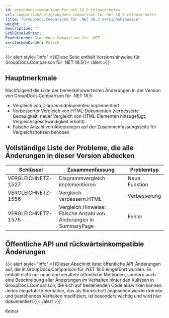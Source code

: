 ```yaml
---
id: groupdocs-comparison-for-net-18-5-release-notes
url: comparison/net/groupdocs-comparison-for-net-18-5-release-notes
title: "GroupDocs.Comparison für .NET 18.5 Versionshinweise"
weight: 8
description: ""
Schlüsselwörter:
Produktname: GroupDocs.Comparison für .NET
versteckenKinder: Falsch
---
```

{{< alert style="info" >}}Diese Seite enthält Versionshinweise für GroupDocs.Comparison für .NET 18.5{{< /alert >}}

## Hauptmerkmale

Nachfolgend die Liste der bemerkenswertesten Änderungen in der Version von GroupDocs.Comparison für .NET 18.5:

* Vergleich von Diagrammdokumenten implementiert
* Verbesserter Vergleich von HTML-Dokumenten (verbesserte Genauigkeit, neuer Vergleich von HTML-Elementen hinzugefügt, Vergleichsgeschwindigkeit erhöht)
* Falsche Anzahl von Änderungen auf der Zusammenfassungsseite für Vergleichsnotizen behoben

## Vollständige Liste der Probleme, die alle Änderungen in dieser Version abdecken

| Schlüssel | Zusammenfassung | Problemtyp |
| --- | --- | --- |
| VERGLEICHNETZ-1527 | Diagrammvergleich implementieren | Neue Funktion |
| VERGLEICHNETZ-1556 | Vergleich verbessern.HTML | Verbesserung |
| VERGLEICHNETZ-1575 | Vergleich.Hinweise: Falsche Anzahl von Änderungen in SummaryPage | Fehler |

## Öffentliche API und rückwärtsinkompatible Änderungen

{{< alert style="info" >}}Dieser Abschnitt listet öffentliche API-Änderungen auf, die in GroupDocs.Comparison für .NET 18.5 eingeführt wurden. Es enthält nicht nur neue und veraltete öffentliche Methoden, sondern auch eine Beschreibung aller Änderungen im Verhalten hinter den Kulissen in GroupDocs.Comparison, die sich auf bestehenden Code auswirken können. Jedes eingeführte Verhalten, das als Rückschritt angesehen werden könnte und bestehendes Verhalten modifiziert, ist besonders wichtig und wird hier dokumentiert.{{< /alert >}}

Keiner

